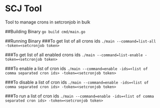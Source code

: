 # SCJ Tool
Tool to manage crons in setcronjob in bulk

##Building Binary
```go build cmd/main.go```

##Running Binary
###To get list of all crons ids
```./main --command=list-all -token=<setcronjob token>```

###To get list of all enabled crons ids
```./main --command=list-enable -token=<setcronjob token>```

###To enable a list of cron ids
```./main --command=enable -ids=<list of comma separated cron ids> -token=<setcronjob token>```

###To disable a list of cron ids
```./main --command=enable -ids=<list of comma separated cron ids> -token=<setcronjob token>```

###To run a list of cron ids
```./main --command=enable -ids=<list of comma separated cron ids> -token=<setcronjob token>```